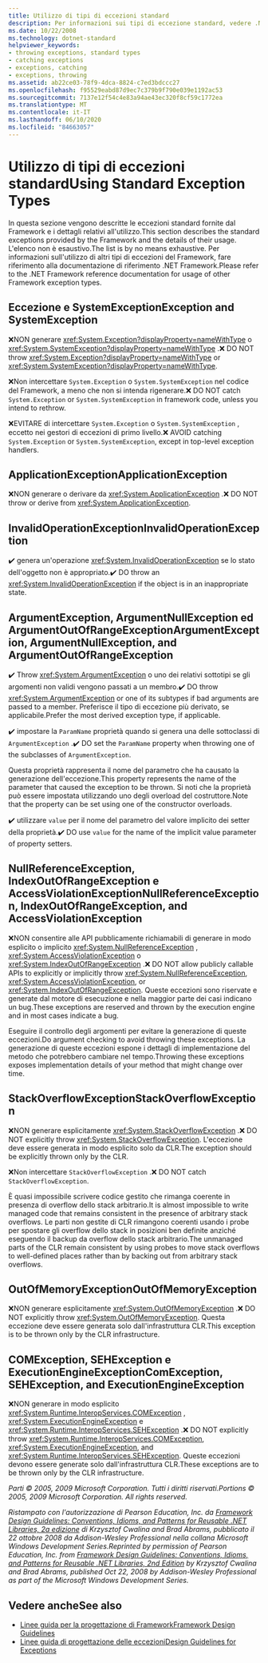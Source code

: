 ```yaml
---
title: Utilizzo di tipi di eccezioni standard
description: Per informazioni sui tipi di eccezione standard, vedere .NET. Informazioni su SystemException, ApplicationException, ArgumentException, COMException e altro ancora.
ms.date: 10/22/2008
ms.technology: dotnet-standard
helpviewer_keywords:
- throwing exceptions, standard types
- catching exceptions
- exceptions, catching
- exceptions, throwing
ms.assetid: ab22ce03-78f9-4dca-8824-c7ed3bdccc27
ms.openlocfilehash: f95529eabd87d9ec7c379b9f790e039e1192ac53
ms.sourcegitcommit: 7137e12f54c4e83a94ae43ec320f8cf59c1772ea
ms.translationtype: MT
ms.contentlocale: it-IT
ms.lasthandoff: 06/10/2020
ms.locfileid: "84663057"
---
```

# <a name="using-standard-exception-types"></a><span data-ttu-id="5c47b-104">Utilizzo di tipi di eccezioni standard</span><span class="sxs-lookup"><span data-stu-id="5c47b-104">Using Standard Exception Types</span></span>
<span data-ttu-id="5c47b-105">In questa sezione vengono descritte le eccezioni standard fornite dal Framework e i dettagli relativi all'utilizzo.</span><span class="sxs-lookup"><span data-stu-id="5c47b-105">This section describes the standard exceptions provided by the Framework and the details of their usage.</span></span> <span data-ttu-id="5c47b-106">L'elenco non è esaustivo.</span><span class="sxs-lookup"><span data-stu-id="5c47b-106">The list is by no means exhaustive.</span></span> <span data-ttu-id="5c47b-107">Per informazioni sull'utilizzo di altri tipi di eccezioni del Framework, fare riferimento alla documentazione di riferimento .NET Framework.</span><span class="sxs-lookup"><span data-stu-id="5c47b-107">Please refer to the .NET Framework reference documentation for usage of other Framework exception types.</span></span>

## <a name="exception-and-systemexception"></a><span data-ttu-id="5c47b-108">Eccezione e SystemException</span><span class="sxs-lookup"><span data-stu-id="5c47b-108">Exception and SystemException</span></span>
 <span data-ttu-id="5c47b-109">❌NON generare <xref:System.Exception?displayProperty=nameWithType> o <xref:System.SystemException?displayProperty=nameWithType> .</span><span class="sxs-lookup"><span data-stu-id="5c47b-109">❌ DO NOT throw <xref:System.Exception?displayProperty=nameWithType> or <xref:System.SystemException?displayProperty=nameWithType>.</span></span>

 <span data-ttu-id="5c47b-110">❌Non intercettare `System.Exception` o `System.SystemException` nel codice del Framework, a meno che non si intenda rigenerare.</span><span class="sxs-lookup"><span data-stu-id="5c47b-110">❌ DO NOT catch `System.Exception` or `System.SystemException` in framework code, unless you intend to rethrow.</span></span>

 <span data-ttu-id="5c47b-111">❌EVITARE di intercettare `System.Exception` o `System.SystemException` , eccetto nei gestori di eccezioni di primo livello.</span><span class="sxs-lookup"><span data-stu-id="5c47b-111">❌ AVOID catching `System.Exception` or `System.SystemException`, except in top-level exception handlers.</span></span>

## <a name="applicationexception"></a><span data-ttu-id="5c47b-112">ApplicationException</span><span class="sxs-lookup"><span data-stu-id="5c47b-112">ApplicationException</span></span>
 <span data-ttu-id="5c47b-113">❌NON generare o derivare da <xref:System.ApplicationException> .</span><span class="sxs-lookup"><span data-stu-id="5c47b-113">❌ DO NOT throw or derive from <xref:System.ApplicationException>.</span></span>

## <a name="invalidoperationexception"></a><span data-ttu-id="5c47b-114">InvalidOperationException</span><span class="sxs-lookup"><span data-stu-id="5c47b-114">InvalidOperationException</span></span>
 <span data-ttu-id="5c47b-115">✔️ genera un'operazione <xref:System.InvalidOperationException> se lo stato dell'oggetto non è appropriato.</span><span class="sxs-lookup"><span data-stu-id="5c47b-115">✔️ DO throw an <xref:System.InvalidOperationException> if the object is in an inappropriate state.</span></span>

## <a name="argumentexception-argumentnullexception-and-argumentoutofrangeexception"></a><span data-ttu-id="5c47b-116">ArgumentException, ArgumentNullException ed ArgumentOutOfRangeException</span><span class="sxs-lookup"><span data-stu-id="5c47b-116">ArgumentException, ArgumentNullException, and ArgumentOutOfRangeException</span></span>
 <span data-ttu-id="5c47b-117">✔️ Throw <xref:System.ArgumentException> o uno dei relativi sottotipi se gli argomenti non validi vengono passati a un membro.</span><span class="sxs-lookup"><span data-stu-id="5c47b-117">✔️ DO throw <xref:System.ArgumentException> or one of its subtypes if bad arguments are passed to a member.</span></span> <span data-ttu-id="5c47b-118">Preferisce il tipo di eccezione più derivato, se applicabile.</span><span class="sxs-lookup"><span data-stu-id="5c47b-118">Prefer the most derived exception type, if applicable.</span></span>

 <span data-ttu-id="5c47b-119">✔️ impostare la `ParamName` proprietà quando si genera una delle sottoclassi di `ArgumentException` .</span><span class="sxs-lookup"><span data-stu-id="5c47b-119">✔️ DO set the `ParamName` property when throwing one of the subclasses of `ArgumentException`.</span></span>

 <span data-ttu-id="5c47b-120">Questa proprietà rappresenta il nome del parametro che ha causato la generazione dell'eccezione.</span><span class="sxs-lookup"><span data-stu-id="5c47b-120">This property represents the name of the parameter that caused the exception to be thrown.</span></span> <span data-ttu-id="5c47b-121">Si noti che la proprietà può essere impostata utilizzando uno degli overload del costruttore.</span><span class="sxs-lookup"><span data-stu-id="5c47b-121">Note that the property can be set using one of the constructor overloads.</span></span>

 <span data-ttu-id="5c47b-122">✔️ utilizzare `value` per il nome del parametro del valore implicito dei setter della proprietà.</span><span class="sxs-lookup"><span data-stu-id="5c47b-122">✔️ DO use `value` for the name of the implicit value parameter of property setters.</span></span>

## <a name="nullreferenceexception-indexoutofrangeexception-and-accessviolationexception"></a><span data-ttu-id="5c47b-123">NullReferenceException, IndexOutOfRangeException e AccessViolationException</span><span class="sxs-lookup"><span data-stu-id="5c47b-123">NullReferenceException, IndexOutOfRangeException, and AccessViolationException</span></span>
 <span data-ttu-id="5c47b-124">❌NON consentire alle API pubblicamente richiamabili di generare in modo esplicito o implicito <xref:System.NullReferenceException> , <xref:System.AccessViolationException> o <xref:System.IndexOutOfRangeException> .</span><span class="sxs-lookup"><span data-stu-id="5c47b-124">❌ DO NOT allow publicly callable APIs to explicitly or implicitly throw <xref:System.NullReferenceException>, <xref:System.AccessViolationException>, or <xref:System.IndexOutOfRangeException>.</span></span> <span data-ttu-id="5c47b-125">Queste eccezioni sono riservate e generate dal motore di esecuzione e nella maggior parte dei casi indicano un bug.</span><span class="sxs-lookup"><span data-stu-id="5c47b-125">These exceptions are reserved and thrown by the execution engine and in most cases indicate a bug.</span></span>

 <span data-ttu-id="5c47b-126">Eseguire il controllo degli argomenti per evitare la generazione di queste eccezioni.</span><span class="sxs-lookup"><span data-stu-id="5c47b-126">Do argument checking to avoid throwing these exceptions.</span></span> <span data-ttu-id="5c47b-127">La generazione di queste eccezioni espone i dettagli di implementazione del metodo che potrebbero cambiare nel tempo.</span><span class="sxs-lookup"><span data-stu-id="5c47b-127">Throwing these exceptions exposes implementation details of your method that might change over time.</span></span>

## <a name="stackoverflowexception"></a><span data-ttu-id="5c47b-128">StackOverflowException</span><span class="sxs-lookup"><span data-stu-id="5c47b-128">StackOverflowException</span></span>
 <span data-ttu-id="5c47b-129">❌NON generare esplicitamente <xref:System.StackOverflowException> .</span><span class="sxs-lookup"><span data-stu-id="5c47b-129">❌ DO NOT explicitly throw <xref:System.StackOverflowException>.</span></span> <span data-ttu-id="5c47b-130">L'eccezione deve essere generata in modo esplicito solo da CLR.</span><span class="sxs-lookup"><span data-stu-id="5c47b-130">The exception should be explicitly thrown only by the CLR.</span></span>

 <span data-ttu-id="5c47b-131">❌Non intercettare `StackOverflowException` .</span><span class="sxs-lookup"><span data-stu-id="5c47b-131">❌ DO NOT catch `StackOverflowException`.</span></span>

 <span data-ttu-id="5c47b-132">È quasi impossibile scrivere codice gestito che rimanga coerente in presenza di overflow dello stack arbitrario.</span><span class="sxs-lookup"><span data-stu-id="5c47b-132">It is almost impossible to write managed code that remains consistent in the presence of arbitrary stack overflows.</span></span> <span data-ttu-id="5c47b-133">Le parti non gestite di CLR rimangono coerenti usando i probe per spostare gli overflow dello stack in posizioni ben definite anziché eseguendo il backup da overflow dello stack arbitrario.</span><span class="sxs-lookup"><span data-stu-id="5c47b-133">The unmanaged parts of the CLR remain consistent by using probes to move stack overflows to well-defined places rather than by backing out from arbitrary stack overflows.</span></span>

## <a name="outofmemoryexception"></a><span data-ttu-id="5c47b-134">OutOfMemoryException</span><span class="sxs-lookup"><span data-stu-id="5c47b-134">OutOfMemoryException</span></span>
 <span data-ttu-id="5c47b-135">❌NON generare esplicitamente <xref:System.OutOfMemoryException> .</span><span class="sxs-lookup"><span data-stu-id="5c47b-135">❌ DO NOT explicitly throw <xref:System.OutOfMemoryException>.</span></span> <span data-ttu-id="5c47b-136">Questa eccezione deve essere generata solo dall'infrastruttura CLR.</span><span class="sxs-lookup"><span data-stu-id="5c47b-136">This exception is to be thrown only by the CLR infrastructure.</span></span>

## <a name="comexception-sehexception-and-executionengineexception"></a><span data-ttu-id="5c47b-137">COMException, SEHException e ExecutionEngineException</span><span class="sxs-lookup"><span data-stu-id="5c47b-137">ComException, SEHException, and ExecutionEngineException</span></span>
 <span data-ttu-id="5c47b-138">❌NON generare in modo esplicito <xref:System.Runtime.InteropServices.COMException> , <xref:System.ExecutionEngineException> e <xref:System.Runtime.InteropServices.SEHException> .</span><span class="sxs-lookup"><span data-stu-id="5c47b-138">❌ DO NOT explicitly throw <xref:System.Runtime.InteropServices.COMException>,  <xref:System.ExecutionEngineException>, and <xref:System.Runtime.InteropServices.SEHException>.</span></span> <span data-ttu-id="5c47b-139">Queste eccezioni devono essere generate solo dall'infrastruttura CLR.</span><span class="sxs-lookup"><span data-stu-id="5c47b-139">These exceptions are to be thrown only by the CLR infrastructure.</span></span>

 <span data-ttu-id="5c47b-140">*Parti © 2005, 2009 Microsoft Corporation. Tutti i diritti riservati.*</span><span class="sxs-lookup"><span data-stu-id="5c47b-140">*Portions © 2005, 2009 Microsoft Corporation. All rights reserved.*</span></span>

 <span data-ttu-id="5c47b-141">*Ristampato con l'autorizzazione di Pearson Education, Inc. da [Framework Design Guidelines: Conventions, Idioms, and Patterns for Reusable .NET Libraries, 2a edizione](https://www.informit.com/store/framework-design-guidelines-conventions-idioms-and-9780321545619) di Krzysztof Cwalina and Brad Abrams, pubblicato il 22 ottobre 2008 da Addison-Wesley Professional nella collana Microsoft Windows Development Series.*</span><span class="sxs-lookup"><span data-stu-id="5c47b-141">*Reprinted by permission of Pearson Education, Inc. from [Framework Design Guidelines: Conventions, Idioms, and Patterns for Reusable .NET Libraries, 2nd Edition](https://www.informit.com/store/framework-design-guidelines-conventions-idioms-and-9780321545619) by Krzysztof Cwalina and Brad Abrams, published Oct 22, 2008 by Addison-Wesley Professional as part of the Microsoft Windows Development Series.*</span></span>

## <a name="see-also"></a><span data-ttu-id="5c47b-142">Vedere anche</span><span class="sxs-lookup"><span data-stu-id="5c47b-142">See also</span></span>

- [<span data-ttu-id="5c47b-143">Linee guida per la progettazione di Framework</span><span class="sxs-lookup"><span data-stu-id="5c47b-143">Framework Design Guidelines</span></span>](index.md)
- [<span data-ttu-id="5c47b-144">Linee guida di progettazione delle eccezioni</span><span class="sxs-lookup"><span data-stu-id="5c47b-144">Design Guidelines for Exceptions</span></span>](exceptions.md)
